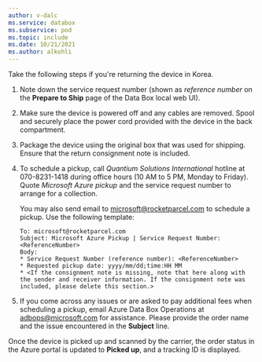 ```yaml
---
author: v-dalc
ms.service: databox  
ms.subservice: pod
ms.topic: include
ms.date: 10/21/2021
ms.author: alkohli
---
```


Take the following steps if you're returning the device in Korea.

1. Note down the service request number (shown as *reference number* on the **Prepare to Ship** page of the Data Box local web UI).
1. Make sure the device is powered off and any cables are removed. Spool and securely place the power cord provided with the device in the back compartment.
1. Package the device using the original box that was used for shipping. Ensure that the return consignment note is included.
1. To schedule a pickup, call *Quantium Solutions International* hotline at 070-8231-1418 during office hours (10 AM to 5 PM, Monday to Friday). Quote *Microsoft Azure pickup* and the service request number to arrange for a collection.

   You may also send email to [microsoft@rocketparcel.com](mailto:microsoft@rocketparcel.com) to schedule a pickup. Use the following template:

   ```
   To: microsoft@rocketparcel.com
   Subject: Microsoft Azure Pickup | Service Request Number: <ReferenceNumber>
   Body:
   * Service Request Number (reference number): <ReferenceNumber>
   * Requested pickup date: yyyy/mm/dd;time:HH MM
   * <If the consignment note is missing, note that here along with the sender and receiver information. If the consignment note was included, please delete this section.>
   ```  

1. If you come across any issues or are asked to pay additional fees when scheduling a pickup, email Azure Data Box Operations at [adbops@microsoft.com](mailto:adbops@microsoft.com) for assistance. Please provide the order name and the issue encountered in the **Subject** line.

Once the device is picked up and scanned by the carrier, the order status in the Azure portal is updated to **Picked up**, and a tracking ID is displayed.